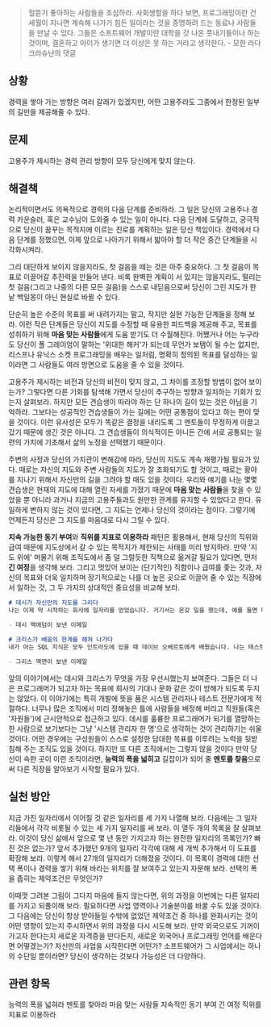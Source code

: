 > 헐뜯기 좋아하는 사람들을 조심하라. 사회생할을 하다 보면, 프로그래밍이란 건 세월이 지나면 계속해 나가기 힘든 일이라는 것을 증명하려 드는 동료나 사람들을 만날 수 있다. 그들은 소프트웨어 개발이란 대학을 갓 나온 풋내기들이나 하는 것이며, 결혼하고 아이가 생기면 더 이상은 못 하는 거라고 생각한다. - 모한 라다크라슈난의 댓글

## 상황
경력을 쌓아 가는 방향은 여러 갈래가 있겠지만, 어떤 고용주라도 그중에서 한정된 일부의 길만을 제공해줄 수 있다.

## 문제
고용주가 제시하는 경력 관리 방향이 모두 당신에게 맞지 않는다.

## 해결책
논리적이면서도 의욕적으로 경력의 다음 단계를 준비하라. 그 일은 당신의 고용주나 경력 카운슬러, 혹은 교수님이 도와줄 수 있는 일이 아니다. 다음 단계에 도달하고, 궁극적으로 당신이 꿈꾸는 목적지에 이르는 진로를 계획하는 일은 당신 책임이다. 경력에서 다음 단계를 정했으면, 이제 앞으로 나아가기 위해서 밟아야 할 더 작은 중간 단계들을 시각화시켜라.

그리 대단하게 보이지 않을지라도, 첫 걸음을 떼는 것은 아주 중요하다. 그 첫 걸음이 목표로 이끌어갈 추진력을 만들어 낸다. 비록 완벽한 계획이 서 있지는 않을지라도, 떨리는 첫 걸음(그리고 나중의 다른 모든 걸음)을 스스로 내딛음으로써 당신이 그린 지도가 한낱 백일몽이 아닌 현실로 바뀔 수 있다.

단순히 높은 수준의 목표를 써 내려가지는 말고, 작지만 실현 가능한 단계들을 정해 보라. 이런 작은 단계들은 당신이 지도를 수정할 때 유용한 피드백을 제공해 주고, 목표를 성취하기 위해 **마음 맞는 사람들**에게 도움 받기도 더 수월해진다. 어쨌거나 어는 누구라도 당신이 폴 그레이엄이 말하는 '위대한 해커'가 되는데 무언가 보탬이 될 수는 없지만, 리스프나 유닉스 소켓 프로그래밍을 배우는 일처럼, 명확히 정의된 목표를 달성하는 일이라면 그 사람들도 여러 방면으로 도움을 줄 수 있을 것이다.

고용주가 제시하는 비전과 당신의 비전이 맞지 않고, 그 차이를 조정할 방법이 없어 보이는가? 그렇다면 다른 기회를 탐색해 가면서 당신이 추구하는 방향과 일치하는 기회가 있는지 살펴보라. 하지만 모든 견습생이 따라야 하는 단 하나의 길이 있는 것은 아님을 기억하라. 그보다는 성공적인 견습생들이 가는 길에는 어떤 공통점이 있다고 하는 편이 맞을 것이다. 이런 유사성은 모두가 똑같은 결정을 내리도록 그 멘토들이 무정하게 이끌고 갔기 때문에 생긴 것은 아니다. 그 견습생들이 의식적이든 아니든 간에 서로 공통되는 일련의 가치에 기초해서 삶의 노정을 선택했기 때문이다.

주변의 사정과 당신의 가치관이 변해감에 따라, 당신의 지도도 계속 재평가될 필요가 있다. 때로는 자신의 지도와 주변 사람들의 지도가 잘 조화되기도 할 것이고, 때로는 황야를 지나기 위해서 자신만의 길을 그려야 할 때도 있을 것이다. 우리와 얘기를 나눈 몇몇 견습생은 현재의 지도에 대해 열린 자세를 가졌기 때문에 **마음 맞는 사람들**을 찾을 수 있었을 뿐 아니라 과거나 지금의 고용주들과도 원만한 관계를 유지할 수 있었다고 한다. 유일하게 변하지 않는 것이 있다면, 그 지도는 언제나 당신의 것이라는 점이다. 그렇기에 언제든지 당신은 그 지도를 마음대로 다시 그릴 수 있다.

**지속 가능한 동기 부여**와 **직위를 지표로 이용하라** 패턴은 활용해서, 현재 당신의 직위와 급여 때문에 지도상에서 갈 수 있는 목적지가 제한되는 사태를 미리 방지하라. 만약 '지도 위에' 머물기 위해 조직도에서 좀 덜 그럴듯한 직책으로 옮겨갈 필요가 있다면, 먼저 **긴 여정**을 생각해 보라. 그리고 멋있어 보이는 (단기적인) 직함이나 급여를 좇는 것과, 자신의 목표와 더욱 일치하며 장기적으로는 나를 더 높은 곳으로 이끌어 줄 수 있는 직장에서 일하는 것, 그 두 가지의 상대적인 중요성을 비교해 보라.

```md
# 데시가 자신만의 지도를 그리다
나는 이제 막 시작하는 회사에 일자리를 얻었습니다. 거기서는 온갖 일을 했는데, 예를 들면 데이터베이스 관리, 시스템 관리에다 품질 보증, 소스 관리도 했고, 가끔은 프로젝트 관리도 했었지요, 맡은 일은 시간이 지나면서 바뀌었고, 얼마 후에 나는 프로그래밍이 다시 하고 싶어서 손이 근질거리기 시작했습니다. 나는 우선 SQL 스트립트, 펄 스크립트, 셸 스크립트 같은 것으로 시작했습니다. 이 스크립트들은 앞서 언급된 다른 업무를 중신으로 작성되었지요. 학습할 시간이 있고 실제 수업을 들을 때 같은 압박이 없다면, 프로그래밍은 사실 재밌다는 것을 깨달았습니다. 이로 인해서 잠시 행복했지만, 시스템 쪽으로 더 집중하라는 상사의 압력은 개발 쪽으로 옮기고자 하는 내 욕구와 충돌하기 시작했습니다. 내 일자리에서는 개발이 아닌 다른 종류의 학습과 업무를 필요로 해서, 나는 프로그래밍에 대한 의욕이 꺾였습니다. 그런 일은 내가 원하는 것이 아니었기에 좌절감을 느꼈지만, 어쨌거나 그 자리에는 붙어 있어야 하겠다는 생각이 들었습니다. 나는 제품화 작업과 시스템 관리 업무를 아예 맡지 않거나, 아니면 코드 작성의 부수 업무 정도로 하기 원했습니다. 하지만 회사 입장에서는 그런 업무 이동을 허락할 수는 없었을 겁니다. 그 당시 나는 학교를 졸업한 지 4년이 지났지만 실제 프로그래밍 경험은 없었기 때문에, 개발자로 일할 곳을 찾지 못해 애를 먹고 있었습니다. 그리고 결국 회사를 사직하고는 다른 곳으로 옮겨가서 다시 형상 관리업무를 맡았습니다. 새 회사에 펄을 도입하려 시도했지만, 엄청난 저항에 부딪혀야 했습니다. 코드를 짜고 싶다는 내 욕구가 점점 커지고 있었기 때문에, 나는 또 이직을 해야 할 모양이다 하고 생각했습니다. 다행히도 소트웍스사에서 나에게 기회를 주기로 했지요.

- 데시 맥애덤이 보낸 이메일
```

```md
# 크리스가 배움의 한계를 헤쳐 나가다
내가 아는 SQL 지식은 모두 인트라도에 있을 때 데이브 오베르토에게 배웠습니다. 나는 테스트 책임자였는데, 그는 마이그레이션 책임자였고 대단한 프로그래머였지요. 그리고 내가 아는 C 언어, 포인터 연산, 그밖에 기계 쪽에 가까운 온갖 것은 모두 프랭크가 가르쳐 주었지요. 우리는 가끔 더그라는 계약자를 고용했는데, 그 사람에게서는 소프트웨어 설계에 대한 지식을 모두 배웠습니다. 나는 거기서 굉장히 많은 것을 배웠는데, 이 사실이 내 주위의 사람들을 화나게 만들었지요. 그러다가 더 이상은 배우는 것이 허락되지 않는다는 통보를 갑작스레 받고서, 나는 마침내 떠났습니다. 사실 내가 직무 내용을 넘어서고 테스터와 개발자의 경계를 허물면서 아주 성공적으로 업무를 수행하긴 했지만, 거기에도 한계가 있었습니다. 나는 그곳에서는 프로그램 짜는 것을 배울 수는 없을 테지요. 그랬기에 나는 떠났습니다.

- 그리스 맥맨이 보낸 이메일
```

앞의 이야기에서는 데시와 크리스가 무엇을 가장 우선시했는지 보여준다. 그들은 더 나은 프로그래머가 되고자 하는 목표에 회사의 기대나 문화 같은 것이 방해가 되도록 두지는 않았다. 이 이야기에는 특히 개발에 뜻을 품은 시스템 관리자나 테스트 전문가에게 적절하다. 너무나 많은 조직에서 미리 정해놓은 틀에 사람들을 배정해 버리고 직원들(혹은 '자원들')에 근시안적으로 접근하고 있다. 데시를 훌륭한 프로그래머가 되기를 열망하는 한 사람으로 보기보다는 그냥 '시스템 관리자 한 명'으로 생각하는 것이 관리하기는 쉬울 것이다. 어떤 경우에는 구성원들이 스스로 설정한 담대한 목표를 이루려는 노력을 뒷받침해 주는 조직도 있을 것이다. 하지만 또 다른 조직에서는 그렇지 않을 것이다 만약 당신이 속한 곳이 이런 조직이라면, **능력의 폭을 넓히고** 길잡이가 되어 줄 **멘토를 찾음**으로써 다른 직장을 알아보기 시작할 필요가 있다.

## 실천 방안
지금 가진 일자리에서 이어질 것 같은 일자리를 세 가지 나열해 보라. 다음에는 그 일자리들에서 각각 비롯될 수 있는 세 가지 일자리를 써 보라. 이 열두 개의 목록을 잘 살펴보라. 이것이 당신 삶에서 앞으로 몇 년 동안 가지고자 하는 완전한 일자리의 목록인가? 빠진 것은 없는가? 앞서 추가했던 9개의 일자리 각각에 대해 세 개씩 추가해서 이 도표를 확장해 보라. 이렇게 해서 27개의 일자리가 더해졌을 것이다. 이 목록이 경력에 대한 선택 폭이나 경력을 쌓기 위해 바라는 위치를 잘 보여주고 있는지 자문해 보라. 선택의 폭을 좁히는 제약조건은 무엇인가?

이때껏 그려본 그림이 그다지 마음에 들지 않는다면, 위의 과정을 이번에는 다른 일자리를 가지고 되풀이해 보라. 필요하다면 사업 영역이나 기술분야를 바꿀 수도 있을 것이다. 그 다음에는 당신이 항상 받아들일 수밖에 없었던 제약조건 중 하나를 완화시키는 것이 어떤 영향이 있는지 주시하면서 위의 과정을 다시 시도해 보라. 만약 외국으로도 기꺼이 가고자 한다는지 새로운 자격증을 딴다든지, 새로운 외국어나 프로그래밍 언어를 배운다면 어떻겠는가? 자신만의 사업을 시작한다면 어떤가? 소프트웨어가 그 사업에서는 하나의 수단일 뿐이라면? 당신이 생각하는 것보다 가능성은 더 다양하다.

## 관련 항목
능력의 폭을 넓혀라
멘토를 찾아라
마음 맞는 사람들
지속적인 동기 부여
긴 여정
직위를 지표로 이용하라
